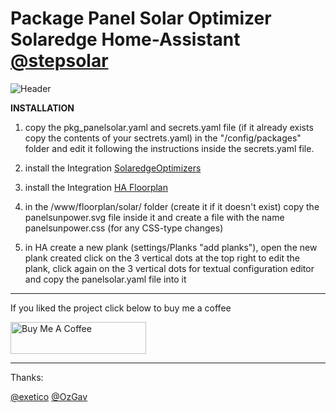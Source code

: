 # Package Panel Solar Optimizer Solaredge Home-Assistant [@stepsolar](https://github.com/stepsolar/) <!-- omit in toc -->

![Header](https://github.com/stepsolar/hassio-package-panel-solar/blob/main/img/panelsolar_new.png)

**INSTALLATION**

1. copy the pkg_panelsolar.yaml and secrets.yaml file (if it already exists copy the contents of your sectrets.yaml) in the "/config/packages" folder and edit it following the instructions inside the secrets.yaml file.

2. install the Integration [SolaredgeOptimizers](https://github.com/ProudElm/solaredgeoptimizers) <!-- omit in toc -->

3. install the Integration [HA Floorplan](https://github.com/ExperienceLovelace/ha-floorplan) <!-- omit in toc -->

4. in the /www/floorplan/solar/ folder (create it if it doesn't exist) copy the panelsunpower.svg file inside it and create a file with the name panelsunpower.css (for any CSS-type changes) 

5. in HA create a new plank (settings/Planks "add planks"), open the new plank created click on the 3 vertical dots at the top right to edit the plank, click again on the 3 vertical dots for textual configuration editor and copy the panelsolar.yaml file into it

____________________________________

If you liked the project click below to buy me a coffee

<a href="https://www.buymeacoffee.com/stepsolar" target="_blank"><img src="https://cdn.buymeacoffee.com/buttons/arial-black.png" alt="Buy Me A Coffee" style="height: 51px !important;width: 217px !important;" ></a>

------------------------------------

Thanks:

[@exetico](https://github.com/exetico) <!-- omit in toc --> [@OzGav](https://github.com/OzGav)
